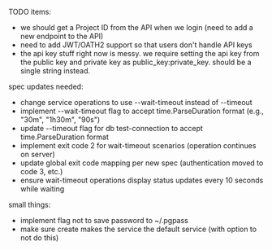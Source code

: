 TODO items:
- we should get a Project ID from the API when we login (need to add a new endpoint to the API)
- need to add JWT/OATH2 support so that users don't handle API keys
- the api key stuff right now is messy. we require setting the api key from the public key and private key as public_key:private_key. should be a single string instead.


spec updates needed:
 - change service operations to use --wait-timeout instead of --timeout
 - implement --wait-timeout flag to accept time.ParseDuration format (e.g., "30m", "1h30m", "90s")
 - update --timeout flag for db test-connection to accept time.ParseDuration format 
 - implement exit code 2 for wait-timeout scenarios (operation continues on server)
 - update global exit code mapping per new spec (authentication moved to code 3, etc.)
 - ensure wait-timeout operations display status updates every 10 seconds while waiting

small things:
 - implement flag not to save password to ~/.pgpass
 - make sure create makes the service the default service (with option to not do this)